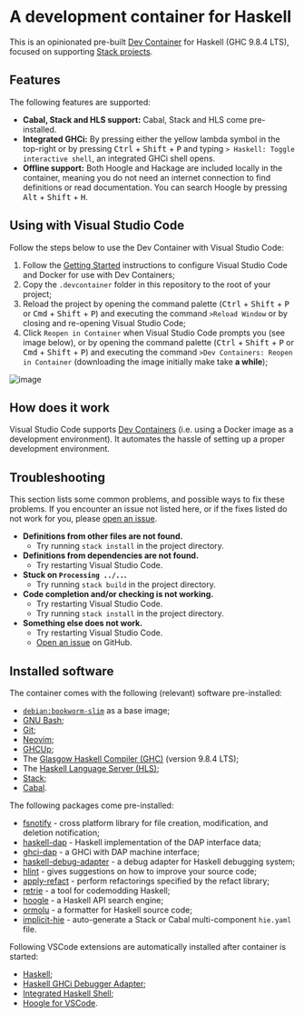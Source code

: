 # A development container for Haskell

This is an opinionated pre-built [Dev Container](https://containers.dev) for Haskell (GHC 9.8.4 LTS), focused on supporting [Stack projects](https://docs.haskellstack.org/en/stable/).

## Features

The following features are supported:

- **Cabal, Stack and HLS support:** Cabal, Stack and HLS come pre-installed.
- **Integrated GHCi:** By pressing either the yellow lambda symbol in the top-right or by pressing <kbd>Ctrl</kbd> + <kbd>Shift</kbd> + <kbd>P</kbd> and typing `> Haskell: Toggle interactive shell`, an integrated GHCi shell opens.
- **Offline support:** Both Hoogle and Hackage are included locally in the container, meaning you do not need an internet connection to find definitions or read documentation. You can search Hoogle by pressing <kbd>Alt</kbd> + <kbd>Shift</kbd> + <kbd>H</kbd>.

## Using with Visual Studio Code

Follow the steps below to use the Dev Container with Visual Studio Code:

1. Follow the [Getting Started](https://code.visualstudio.com/docs/remote/containers#_getting-started) instructions to configure Visual Studio Code and Docker for use with Dev Containers;
2. Copy the `.devcontainer` folder in this repository to the root of your project;
3. Reload the project by opening the command palette (<kbd>Ctrl</kbd> + <kbd>Shift</kbd> + <kbd>P</kbd> or <kbd>Cmd</kbd> + <kbd>Shift</kbd> + <kbd>P</kbd>) and executing the command `>Reload Window` or by closing and re-opening Visual Studio Code;
4. Click `Reopen in Container` when Visual Studio Code prompts you (see image below), or by opening the command palette (<kbd>Ctrl</kbd> + <kbd>Shift</kbd> + <kbd>P</kbd> or <kbd>Cmd</kbd> + <kbd>Shift</kbd> + <kbd>P</kbd>) and executing the command `>Dev Containers: Reopen in Container` (downloading the image initially make take **a while**);

![image](https://user-images.githubusercontent.com/601206/73298150-7bfac580-4215-11ea-81d3-a8fabab98e30.png)

## How does it work

Visual Studio Code supports [Dev Containers](https://code.visualstudio.com/docs/remote/containers) (i.e. using a Docker image as a development environment). It automates the hassle of setting up a proper development environment.

## Troubleshooting

This section lists some common problems, and possible ways to fix these problems. If you encounter an issue not listed here, or if the fixes listed do not work for you, please [open an issue](https://github.com/marijnvanwezel/haskell-dev-env/issues/new).

- **Definitions from other files are not found.**
    - Try running `stack install` in the project directory.
- **Definitions from dependencies are not found.**
    - Try restarting Visual Studio Code.
- **Stuck on `Processing ../..`.**
    - Try running `stack build` in the project directory.
- **Code completion and/or checking is not working.**
    - Try restarting Visual Studio Code.
    - Try running `stack install` in the project directory.
- **Something else does not work.**
    - Try restarting Visual Studio Code.
    - [Open an issue](https://github.com/marijnvanwezel/haskell-dev-env/issues/new) on GitHub.

## Installed software

The container comes with the following (relevant) software pre-installed:

- [`debian:bookworm-slim`](https://hub.docker.com/_/debian) as a base image;
- [GNU Bash](https://www.gnu.org/software/bash/);
- [Git](https://git-scm.com/);
- [Neovim](https://neovim.io/);
- [GHCUp](https://www.haskell.org/ghcup/);
- The [Glasgow Haskell Compiler (GHC)](https://www.haskell.org/ghc/) (version 9.8.4 LTS);
- The [Haskell Language Server (HLS)](https://github.com/haskell/haskell-language-server);
- [Stack](https://docs.haskellstack.org/en/stable/);
- [Cabal](https://www.haskell.org/cabal/).

The following packages come pre-installed:

- [fsnotify](https://hackage.haskell.org/package/fsnotify) - cross platform library for file creation, modification, and deletion notification;
- [haskell-dap](https://hackage.haskell.org/package/haskell-dap) - Haskell implementation of the DAP interface data;
- [ghci-dap](https://hackage.haskell.org/package/ghci-dap) - a GHCi with DAP machine interface;
- [haskell-debug-adapter](https://hackage.haskell.org/package/haskell-debug-adapter) - a debug adapter for Haskell debugging system;
- [hlint](https://hackage.haskell.org/package/hlint) - gives suggestions on how to improve your source code;
- [apply-refact](https://hackage.haskell.org/package/apply-refact) - perform refactorings specified by the refact library;
- [retrie](https://hackage.haskell.org/package/retrie) - a tool for codemodding Haskell;
- [hoogle](https://hackage.haskell.org/package/hoogle) - a Haskell API search engine;
- [ormolu](https://hackage.haskell.org/package/ormolu) - a formatter for Haskell source code;
- [implicit-hie](https://hackage.haskell.org/package/implicit-hie) - auto-generate a Stack or Cabal multi-component `hie.yaml` file.

Following VSCode extensions are automatically installed after container is started:

- [Haskell](https://marketplace.visualstudio.com/items?itemName=haskell.haskell);
- [Haskell GHCi Debugger Adapter](https://marketplace.visualstudio.com/items?itemName=phoityne.phoityne-vscode);
- [Integrated Haskell Shell](https://marketplace.visualstudio.com/items?itemName=eriksik2.vscode-ghci);
- [Hoogle for VSCode](https://marketplace.visualstudio.com/items?itemName=jcanero.hoogle-vscode).
